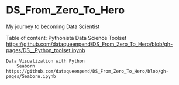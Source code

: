 # DS_From_Zero_To_Hero
My journey to becoming Data Scientist 


Table of content:
    Pythonista Data Science Toolset https://github.com/dataqueenpend/DS_From_Zero_To_Hero/blob/gh-pages/DS__Python_toolset.ipynb
    
    Data Visualization with Python
        Seaborn https://github.com/dataqueenpend/DS_From_Zero_To_Hero/blob/gh-pages/Seaborn.ipynb
